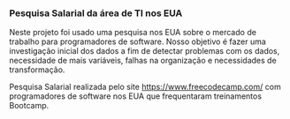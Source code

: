 ### Pesquisa Salarial da área de TI nos EUA


Neste projeto foi usado uma pesquisa nos EUA sobre o mercado de trabalho para programadores de software. Nosso objetivo é fazer uma investigação inicial dos dados a fim de detectar problemas com os dados, necessidade de mais variáveis, falhas na organização e necessidades de transformação.

Pesquisa Salarial realizada pelo site https://www.freecodecamp.com/ com programadores de software nos EUA que frequentaram treinamentos Bootcamp.
